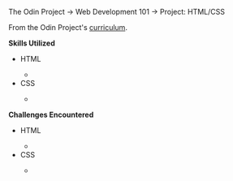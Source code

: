 The Odin Project -> Web Development 101 -> Project: HTML/CSS

From the Odin Project's <a href="http://www.theodinproject.com/courses/web-development-101/lessons/html-css">curriculum</a>.

<strong>Skills Utilized</strong>
<ul>
    <li>HTML</li>
        <ul>
            <li></li>
        </ul>
    <li>CSS</li>
        <ul>
            <li></li>
    </ul>
</ul>

<strong>Challenges Encountered</strong>
<ul>
    <li>HTML</li>
        <ul>
            <li></li>
        </ul>
    <li>CSS</li>
        <ul>
            <li></li>
    </ul>
</ul>